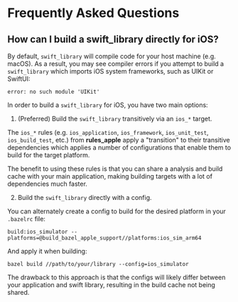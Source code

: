# Frequently Asked Questions

## How can I build a swift_library directly for iOS?

By default, `swift_library` will compile code for your host machine (e.g. macOS).
As a result, you may see compiler errors if you attempt to build a `swift_library`
which imports iOS system frameworks, such as UIKit or SwiftUI:

```
error: no such module 'UIKit'
```

In order to build a `swift_library` for iOS, you have two main options:

1. (Preferred) Build the `swift_library` transitively via an `ios_*` target.

The `ios_*` rules (e.g. `ios_application`, `ios_framework`, `ios_unit_test`, `ios_build_test`, etc.) 
from **rules_apple** apply a "transition" to their transitive dependencies which
applies a number of configurations that enable them to build for the target platform.

The benefit to using these rules is that you can share a analysis and build cache with your main application,
making building targets with a lot of dependencies much faster.

2. Build the `swift_library` directly with a config.

You can alternately create a config to build for the desired platform in your `.bazelrc` file:

```
build:ios_simulator --platforms=@build_bazel_apple_support//platforms:ios_sim_arm64
```

And apply it when building:

```
bazel build //path/to/your/library --config=ios_simulator
```

The drawback to this approach is that the configs will likely differ between your application
and swift library, resulting in the build cache not being shared.
